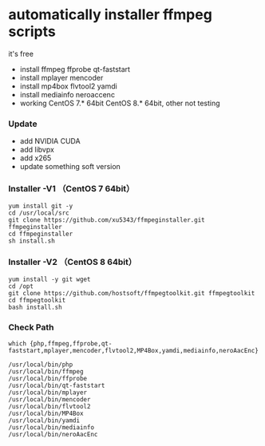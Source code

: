 
# automatically installer ffmpeg scripts
it's free  

 * install ffmpeg ffprobe qt-faststart
 * install mplayer mencoder
 * install mp4box flvtool2 yamdi
 * install mediainfo neroaccenc 
 * working CentOS 7.* 64bit CentOS 8.* 64bit, other not testing

### Update
 * add NVIDIA CUDA   
 * add libvpx
 * add x265
 * update something soft version

### Installer  -V1 （CentOS 7 64bit）
```
yum install git -y 
cd /usr/local/src  
git clone https://github.com/xu5343/ffmpeginstaller.git ffmpeginstaller  
cd ffmpeginstaller  
sh install.sh  
```

### Installer  -V2 （CentOS 8 64bit）
```
yum install -y git wget
cd /opt
git clone https://github.com/hostsoft/ffmpegtoolkit.git ffmpegtoolkit
cd ffmpegtoolkit
bash install.sh
```
  
### Check Path  
```
which {php,ffmpeg,ffprobe,qt-faststart,mplayer,mencoder,flvtool2,MP4Box,yamdi,mediainfo,neroAacEnc}  
```
```
/usr/local/bin/php  
/usr/local/bin/ffmpeg  
/usr/local/bin/ffprobe  
/usr/local/bin/qt-faststart  
/usr/local/bin/mplayer  
/usr/local/bin/mencoder  
/usr/local/bin/flvtool2  
/usr/local/bin/MP4Box  
/usr/local/bin/yamdi  
/usr/local/bin/mediainfo  
/usr/local/bin/neroAacEnc  
```
